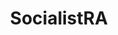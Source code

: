 ---
title: SocialistRA
crosslinks:
- guns
- gundeals
- ar15
- youtubefactsbot
- Anarchy101
- canadaguns
- liberalgunowners
- syriancivilwar
- autotldr
- MassdropBot
- youtubot
- LateStageCapitalism
- Anarchism
- redpreppers
- Firearms
- Socialism_101
- communism
- livven
- The_Donald
- AskReddit
---